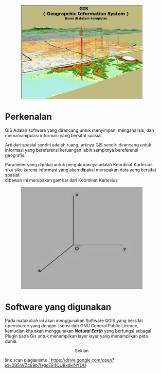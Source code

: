<p align="center">
  <img src="../../Img/GIS.jpg" width="400px">
</p>

# Perkenalan

GIS Adalah software yang dirancang untuk menyimpan, menganalisis, dan memamanipulasi informasi yang bersifat spasial. <br>

Arti dari spasial sendiri adalah ruang, artinya GIS sendiri dirancang untuk informasi yang bereferensi keruangan lebih sempitnya bereferensi geografis<br>

Parameter yang dipakai untuk pengukurannya adalah Koordinat Kartesius siku siku karena informasi yang akan dipakai merupakan data yang bersifat spasial.<br> dibawah ini merupakan gambar dari Koordinat Kartesius

<p align="center">
  <img src="../../Img/Koordinat.jpg" width="400px">
</p>

# Software yang digunakan

Pada matakuliah ini akan menggunakan Software QGIS yang bersifat opensource yang dengan lisensi dari  GNU General Public Licence, kemudian kita akan menggunakan <i><strong>Natural Earth</strong></i> yang berfungsi sebagai Plugin pada Gis untuk menampilkan layer layer yang menampilkan peta dunia. <br>

<p align="center">
Sekian
</p>

link scan plagiarisme : https://drive.google.com/open?id=0B5nVZc89b7HgcE84OU8xdklNYUU




